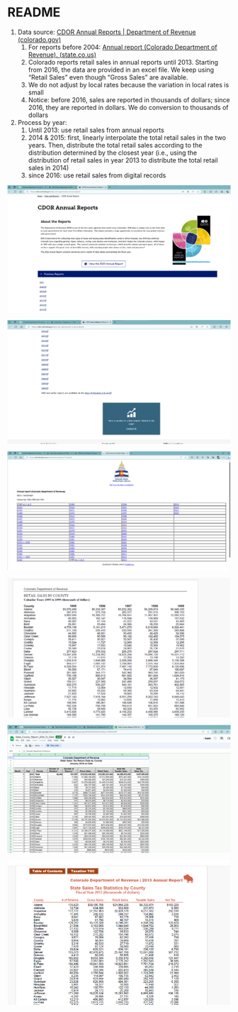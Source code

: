 # README

1. Data source: [CDOR Annual Reports | Department of Revenue (colorado.gov)](https://cdor.colorado.gov/data-and-reports/cdor-annual-reports)
    1. For reports before 2004: [Annual report (Colorado Department of Revenue). (state.co.us)](https://spl.cde.state.co.us/artemis/revserials/rev11internet/)
    2. Colorado reports retail sales in annual reports until 2013. Starting from 2016, the data are provided in an excel file. We keep using “Retail Sales” even though “Gross Sales” are available.
    3. We do not adjust by local rates because the variation in local rates is small
    4. Notice: before 2016, sales are reported in thousands of dollars; since 2016, they are reported in dollars. We do conversion to thousands of dollars
2. Process by year:
    1. Until 2013: use retail sales from annual reports
    2. 2014 & 2015: first, linearly interpolate the total retail sales in the two years. Then, distribute the total retail sales according to the distribution determined by the closest year (i.e., using the distribution of retail sales in year 2013 to distribute the total retail sales in 2014)
    3. since 2016: use retail sales from digital records


![image-20230918164825094](README.assets/image-20230918164825094.png)

![image-20230918164833439](README.assets/image-20230918164833439.png)

![image-20230918164841551](README.assets/image-20230918164841551.png)

![image-20230918165813298](README.assets/image-20230918165813298.png)

![image-20230918171802239](README.assets/image-20230918171802239.png)

![image-20230918174430970](README.assets/image-20230918174430970.png)
